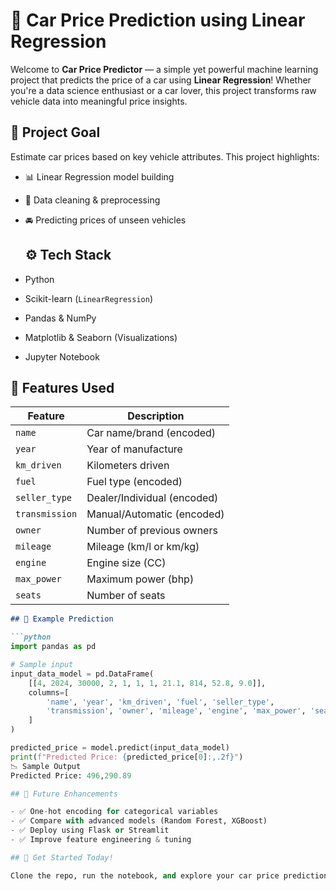 # 🚗 Car Price Prediction using Linear Regression

Welcome to **Car Price Predictor** — a simple yet powerful machine learning project that predicts the price of a car using **Linear Regression**! Whether you're a data science enthusiast or a car lover, this project transforms raw vehicle data into meaningful price insights.
## 🎯 Project Goal
Estimate car prices based on key vehicle attributes. This project highlights:

- 📊 Linear Regression model building  
- 🧹 Data cleaning & preprocessing  
- 🚘 Predicting prices of unseen vehicles
  ## ⚙️ Tech Stack

- Python  
- Scikit-learn (`LinearRegression`)  
- Pandas & NumPy  
- Matplotlib & Seaborn (Visualizations)  
- Jupyter Notebook  
## 🔑 Features Used

| Feature         | Description                         |
|----------------|-------------------------------------|
| `name`         | Car name/brand (encoded)            |
| `year`         | Year of manufacture                 |
| `km_driven`    | Kilometers driven                   |
| `fuel`         | Fuel type (encoded)                 |
| `seller_type`  | Dealer/Individual (encoded)         |
| `transmission` | Manual/Automatic (encoded)          |
| `owner`        | Number of previous owners           |
| `mileage`      | Mileage (km/l or km/kg)             |
| `engine`       | Engine size (CC)                    |
| `max_power`    | Maximum power (bhp)                 |
| `seats`        | Number of seats                     |



```markdown
## 🧪 Example Prediction

```python
import pandas as pd

# Sample input
input_data_model = pd.DataFrame(
    [[4, 2024, 30000, 2, 1, 1, 1, 21.1, 814, 52.8, 9.0]],
    columns=[
        'name', 'year', 'km_driven', 'fuel', 'seller_type',
        'transmission', 'owner', 'mileage', 'engine', 'max_power', 'seats'
    ]
)

predicted_price = model.predict(input_data_model)
print(f"Predicted Price: {predicted_price[0]:,.2f}")
📉 Sample Output
Predicted Price: 496,290.89

## 🌟 Future Enhancements

- ✅ One-hot encoding for categorical variables  
- ✅ Compare with advanced models (Random Forest, XGBoost)  
- ✅ Deploy using Flask or Streamlit  
- ✅ Improve feature engineering & tuning

## 🚦 Get Started Today!

Clone the repo, run the notebook, and explore your car price prediction potential 🚗💨








